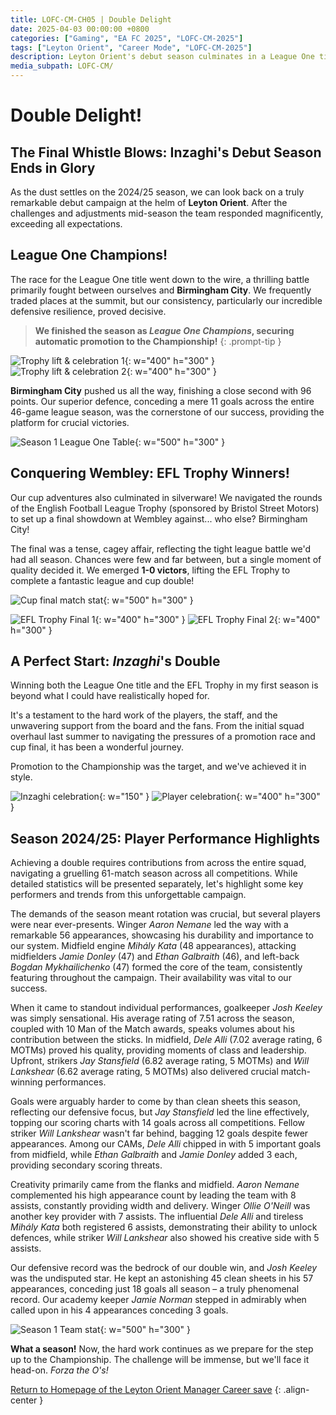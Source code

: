 ```yaml
---
title: LOFC-CM-CH05 | Double Delight
date: 2025-04-03 00:00:00 +0800
categories: ["Gaming", "EA FC 2025", "LOFC-CM-2025"]
tags: ["Leyton Orient", "Career Mode", "LOFC-CM-2025"]
description: Leyton Orient's debut season culminates in a League One title and EFL Trophy double, highlighting defensive strength and key player performances from Keeley, Dele, Stansfield, and Nemane.
media_subpath: LOFC-CM/
---
```

# Double Delight!

## The Final Whistle Blows: Inzaghi's Debut Season Ends in Glory

As the dust settles on the 2024/25 season, we can look back on a truly remarkable debut campaign at the helm of **Leyton Orient**. After the challenges and adjustments mid-season the team responded magnificently, exceeding all expectations.

## League One Champions!

The race for the League One title went down to the wire, a thrilling battle primarily fought between ourselves and **Birmingham City**. We frequently traded places at the summit, but our consistency, particularly our incredible defensive resilience, proved decisive.

> **We finished the season as *League One Champions*, securing automatic promotion to the Championship!**
{: .prompt-tip }

![Trophy lift & celebration 1](CH05/11.png){: w="400" h="300" } 
![Trophy lift & celebration 2](CH05/12.png){: w="400" h="300" }

**Birmingham City** pushed us all the way, finishing a close second with 96 points. Our superior defence, conceding a mere 11 goals across the entire 46-game league season, was the cornerstone of our success, providing the platform for crucial victories.

![Season 1 League One Table](CH05/21.png){: w="500" h="300" }

## Conquering Wembley: EFL Trophy Winners!

Our cup adventures also culminated in silverware! We navigated the rounds of the English Football League Trophy (sponsored by Bristol Street Motors) to set up a final showdown at Wembley against... who else? Birmingham City!

The final was a tense, cagey affair, reflecting the tight league battle we'd had all season. Chances were few and far between, but a single moment of quality decided it. We emerged **1-0 victors**, lifting the EFL Trophy to complete a fantastic league and cup double!

![Cup final match stat](CH05/03.png){: w="500" h="300" }

![EFL Trophy Final 1](CH05/01.png){: w="400" h="300" } 
![EFL Trophy Final 2](CH05/02.png){: w="400" h="300" }

## A Perfect Start: *Inzaghi*'s Double

Winning both the League One title and the EFL Trophy in my first season is beyond what I could have realistically hoped for.

It's a testament to the hard work of the players, the staff, and the unwavering support from the board and the fans. From the initial squad overhaul last summer to navigating the pressures of a promotion race and cup final, it has been a wonderful journey.

Promotion to the Championship was the target, and we've achieved it in style.

![Inzaghi celebration](CH05/23.png){: w="150" } 
![Player celebration](CH05/22.png){: w="400" h="300" }

## Season 2024/25: Player Performance Highlights

Achieving a double requires contributions from across the entire squad, navigating a gruelling 61-match season across all competitions. While detailed statistics will be presented separately, let's highlight some key performers and trends from this unforgettable campaign.

The demands of the season meant rotation was crucial, but several players were near ever-presents. Winger *Aaron Nemane* led the way with a remarkable 56 appearances, showcasing his durability and importance to our system. Midfield engine *Mihály Kata* (48 appearances), attacking midfielders *Jamie Donley* (47) and *Ethan Galbraith* (46), and left-back *Bogdan Mykhailichenko* (47) formed the core of the team, consistently featuring throughout the campaign. Their availability was vital to our success.

When it came to standout individual performances, goalkeeper *Josh Keeley* was simply sensational. His average rating of 7.51 across the season, coupled with 10 Man of the Match awards, speaks volumes about his contribution between the sticks. In midfield, *Dele Alli* (7.02 average rating, 6 MOTMs) proved his quality, providing moments of class and leadership. Upfront, strikers *Jay Stansfield* (6.82 average rating, 5 MOTMs) and *Will Lankshear* (6.62 average rating, 5 MOTMs) also delivered crucial match-winning performances.

Goals were arguably harder to come by than clean sheets this season, reflecting our defensive focus, but *Jay Stansfield* led the line effectively, topping our scoring charts with 14 goals across all competitions. Fellow striker *Will Lankshear* wasn't far behind, bagging 12 goals despite fewer appearances. Among our CAMs, *Dele Alli* chipped in with 5 important goals from midfield, while *Ethan Galbraith* and *Jamie Donley* added 3 each, providing secondary scoring threats.

Creativity primarily came from the flanks and midfield. *Aaron Nemane* complemented his high appearance count by leading the team with 8 assists, constantly providing width and delivery. Winger *Ollie O'Neill* was another key provider with 7 assists. The influential *Dele Alli* and tireless *Mihály Kata* both registered 6 assists, demonstrating their ability to unlock defences, while striker *Will Lankshear* also showed his creative side with 5 assists.

Our defensive record was the bedrock of our double win, and *Josh Keeley* was the undisputed star. He kept an astonishing 45 clean sheets in his 57 appearances, conceding just 18 goals all season – a truly phenomenal record. Our academy keeper *Jamie Norman* stepped in admirably when called upon in his 4 appearances conceding 3 goals. 

![Season 1 Team stat](CH05/Stat-20250630.png){: w="500" h="300" }

**What a season!** Now, the hard work continues as we prepare for the step up to the Championship. The challenge will be immense, but we'll face it head-on. *Forza the O's!*

[Return to Homepage of the Leyton Orient Manager Career save](/posts/LOFC-CM-CH00/)
{: .align-center }

